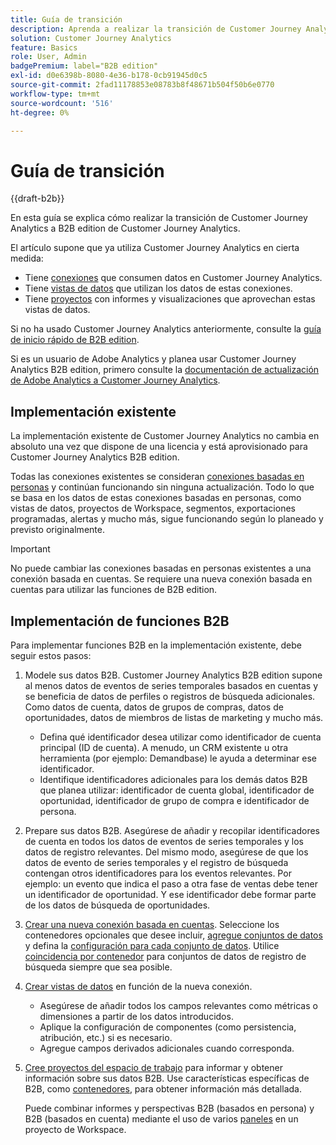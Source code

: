 ```yaml
---
title: Guía de transición
description: Aprenda a realizar la transición de Customer Journey Analytics a Customer Journey Analytics B2B edition
solution: Customer Journey Analytics
feature: Basics
role: User, Admin
badgePremium: label="B2B edition"
exl-id: d0e6398b-8080-4e36-b178-0cb91945d0c5
source-git-commit: 2fad11178853e08783b8f48671b504f50b6e0770
workflow-type: tm+mt
source-wordcount: '516'
ht-degree: 0%

---
```


# Guía de transición

{{draft-b2b}}

En esta guía se explica cómo realizar la transición de Customer Journey Analytics a B2B edition de Customer Journey Analytics.

El artículo supone que ya utiliza Customer Journey Analytics en cierta medida:

* Tiene [conexiones](/help/connections/overview.md) que consumen datos en Customer Journey Analytics.
* Tiene [vistas de datos](/help/data-views/data-views.md) que utilizan los datos de estas conexiones.
* Tiene [proyectos](/help/analysis-workspace/home.md) con informes y visualizaciones que aprovechan estas vistas de datos.

Si no ha usado Customer Journey Analytics anteriormente, consulte la [guía de inicio rápido de B2B edition](cja-b2b-quick-start-guide.md).

Si es un usuario de Adobe Analytics y planea usar Customer Journey Analytics B2B edition, primero consulte la [documentación de actualización de Adobe Analytics a Customer Journey Analytics](cja-upgrade/cja-upgrade-recommendations.md).


## Implementación existente

La implementación existente de Customer Journey Analytics no cambia en absoluto una vez que dispone de una licencia y está aprovisionado para Customer Journey Analytics B2B edition.

Todas las conexiones existentes se consideran [conexiones basadas en personas](cja-b2b-concepts-features.md#connections-and-identifiers) y continúan funcionando sin ninguna actualización. Todo lo que se basa en los datos de estas conexiones basadas en personas, como vistas de datos, proyectos de Workspace, segmentos, exportaciones programadas, alertas y mucho más, sigue funcionando según lo planeado y previsto originalmente.

>[!IMPORTANT]
>
>No puede cambiar las conexiones basadas en personas existentes a una conexión basada en cuentas. Se requiere una nueva conexión basada en cuentas para utilizar las funciones de B2B edition.
>


## Implementación de funciones B2B

Para implementar funciones B2B en la implementación existente, debe seguir estos pasos:

1. Modele sus datos B2B. Customer Journey Analytics B2B edition supone al menos datos de eventos de series temporales basados en cuentas y se beneficia de datos de perfiles o registros de búsqueda adicionales. Como datos de cuenta, datos de grupos de compras, datos de oportunidades, datos de miembros de listas de marketing y mucho más.

   * Defina qué identificador desea utilizar como identificador de cuenta principal (ID de cuenta). A menudo, un CRM existente u otra herramienta (por ejemplo: Demandbase) le ayuda a determinar ese identificador.
   * Identifique identificadores adicionales para los demás datos B2B que planea utilizar: identificador de cuenta global, identificador de oportunidad, identificador de grupo de compra e identificador de persona.

1. Prepare sus datos B2B. Asegúrese de añadir y recopilar identificadores de cuenta en todos los datos de eventos de series temporales y los datos de registro relevantes. Del mismo modo, asegúrese de que los datos de evento de series temporales y el registro de búsqueda contengan otros identificadores para los eventos relevantes. Por ejemplo: un evento que indica el paso a otra fase de ventas debe tener un identificador de oportunidad. Y ese identificador debe formar parte de los datos de búsqueda de oportunidades.

1. [Crear una nueva conexión basada en cuentas](/help/connections/create-connection.md#account-based-connection). Seleccione los contenedores opcionales que desee incluir, [agregue conjuntos de datos](/help/connections/create-connection.md#add-datasets) y defina la [configuración para cada conjunto de datos](/help/connections/create-connection.md#dataset-settings). Utilice [coincidencia por contenedor](cja-b2b-concepts-features.md#match-by-container) para conjuntos de datos de registro de búsqueda siempre que sea posible.

1. [Crear vistas de datos](/help/data-views/create-dataview.md) en función de la nueva conexión.

   * Asegúrese de añadir todos los campos relevantes como métricas o dimensiones a partir de los datos introducidos.
   * Aplique la configuración de componentes (como persistencia, atribución, etc.) si es necesario.
   * Agregue campos derivados adicionales cuando corresponda.

1. [Cree proyectos del espacio de trabajo](/help/analysis-workspace/build-workspace-project/create-projects.md) para informar y obtener información sobre sus datos B2B. Use características específicas de B2B, como [contenedores](cja-b2b-concepts-features.md#containers), para obtener información más detallada.

   Puede combinar informes y perspectivas B2B (basados en persona) y B2B (basados en cuenta) mediante el uso de varios [paneles](/help/analysis-workspace/c-panels/panels.md) en un proyecto de Workspace.
